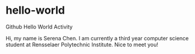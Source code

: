 # hello-world
Github Hello World Activity

Hi, my name is Serena Chen. I am currently a third year computer science student at Rensselaer Polytechnic Institute.
Nice to meet you!
